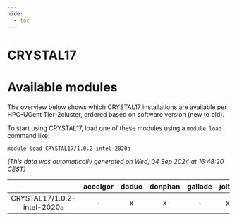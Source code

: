 ```yaml
---
hide:
  - toc
---
```


CRYSTAL17
=========

# Available modules


The overview below shows which CRYSTAL17 installations are available per HPC-UGent Tier-2cluster, ordered based on software version (new to old).

To start using CRYSTAL17, load one of these modules using a `module load` command like:

```shell
module load CRYSTAL17/1.0.2-intel-2020a
```

*(This data was automatically generated on Wed, 04 Sep 2024 at 16:48:20 CEST)*  

| |accelgor|doduo|donphan|gallade|joltik|shinx|skitty|
| :---: | :---: | :---: | :---: | :---: | :---: | :---: | :---: |
|CRYSTAL17/1.0.2-intel-2020a|-|x|x|-|x|-|x|
